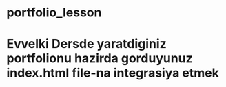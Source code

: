 # portfolio_lesson
# Evvelki Dersde yaratdiginiz portfolionu hazirda gorduyunuz index.html file-na integrasiya etmek
